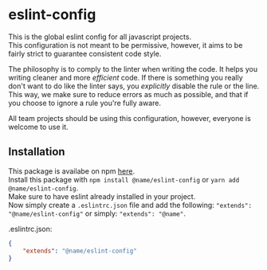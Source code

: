 # eslint-config

This is the global eslint config for all javascript projects.  
This configuration is not meant to be permissive, however, it aims to be fairly strict to guarantee consistent code style.  

The philosophy is to comply to the linter when writing the code. It helps you writing cleaner and more *efficient* code. If there is something you really don't want to do like the linter says, you *explicitly* disable the rule or the line. This way, we make sure to reduce errors as much as possible, and that if you choose to ignore a rule you're fully aware.  

All team projects should be using this configuration, however, everyone is welcome to use it.  

## Installation

This package is availabe on npm [here](https://www.npmjs.com/package/@name/eslint-config).  
Install this package with `npm install @name/eslint-config` or `yarn add @name/eslint-config`.  
Make sure to have eslint already installed in your project.  
Now simply create a `.eslintrc.json` file and add the following: `"extends": "@name/eslint-config"` or simply: `"extends": "@name"`.

.eslintrc.json:

```json
{
    "extends": "@name/eslint-config"
}
```
